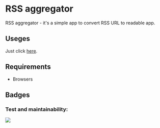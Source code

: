 # RSS aggregator

RSS aggregator - it's a simple app to convert RSS URL to readable app.

## Useges

Just click [here](https://frontend-project-11-jhvpl6zsb-stepan19999993s-projects.vercel.app/).

## Requirements

- Browsers

## Badges

### Test and maintainability:
<a href="https://codeclimate.com/github/Stepan19999993/frontend-project-11/maintainability"><img src="https://api.codeclimate.com/v1/badges/c68d1f9fda767dbf3d35/maintainability" /></a>
